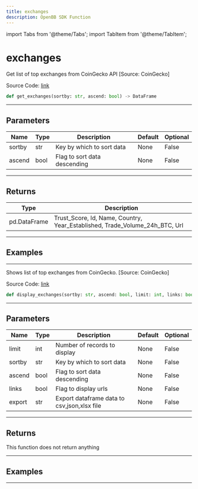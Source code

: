```yaml
---
title: exchanges
description: OpenBB SDK Function
---
```


import Tabs from '@theme/Tabs';
import TabItem from '@theme/TabItem';

# exchanges

<Tabs>
<TabItem value="model" label="Model" default>

Get list of top exchanges from CoinGecko API [Source: CoinGecko]

Source Code: [link](https://github.com/OpenBB-finance/OpenBBTerminal/tree/main/openbb_terminal/cryptocurrency/overview/pycoingecko_model.py#L218)

```python
def get_exchanges(sortby: str, ascend: bool) -> DataFrame
```
---

## Parameters

| Name | Type | Description | Default | Optional |
| ---- | ---- | ----------- | ------- | -------- |
| sortby | str | Key by which to sort data | None | False |
| ascend | bool | Flag to sort data descending | None | False |

---

## Returns

| Type | Description |
| ---- | ----------- |
| pd.DataFrame | Trust_Score, Id, Name, Country, Year_Established, Trade_Volume_24h_BTC, Url |

---

## Examples

---



</TabItem>
<TabItem value="view" label="View">

Shows list of top exchanges from CoinGecko. [Source: CoinGecko]

Source Code: [link](https://github.com/OpenBB-finance/OpenBBTerminal/tree/main/openbb_terminal/cryptocurrency/overview/pycoingecko_view.py#L499)

```python
def display_exchanges(sortby: str, ascend: bool, limit: int, links: bool, export: str) -> None
```
---

## Parameters

| Name | Type | Description | Default | Optional |
| ---- | ---- | ----------- | ------- | -------- |
| limit | int | Number of records to display | None | False |
| sortby | str | Key by which to sort data | None | False |
| ascend | bool | Flag to sort data descending | None | False |
| links | bool | Flag to display urls | None | False |
| export | str | Export dataframe data to csv,json,xlsx file | None | False |

---

## Returns

This function does not return anything

---

## Examples

---



</TabItem>
</Tabs>